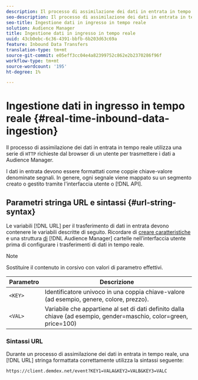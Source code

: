 ```yaml
---
description: Il processo di assimilazione dei dati in entrata in tempo reale utilizza una serie di richieste HTTP dal browser di un utente per trasmettere i dati a  Audience Manager.
seo-description: Il processo di assimilazione dei dati in entrata in tempo reale utilizza una serie di richieste HTTP dal browser di un utente per trasmettere i dati a  Audience Manager.
seo-title: Ingestione dati in ingresso in tempo reale
solution: Audience Manager
title: Ingestione dati in ingresso in tempo reale
uuid: 43cb0ebc-6c36-4391-bbfb-6b203d63c69a
feature: Inbound Data Transfers
translation-type: tm+mt
source-git-commit: e05eff3cc04e4a82399752c862e2b2370286f96f
workflow-type: tm+mt
source-wordcount: '195'
ht-degree: 1%

---
```



# Ingestione dati in ingresso in tempo reale {#real-time-inbound-data-ingestion}

Il processo di assimilazione dei dati in entrata in tempo reale utilizza una serie di `HTTP` richieste dal browser di un utente per trasmettere i dati a  Audience Manager.

<!-- c_rt_inbound_real_time.xml -->

I dati in entrata devono essere formattati come coppie chiave-valore denominate segnali. In genere, ogni segnale viene mappato su un segmento creato o gestito tramite l&#39;interfaccia utente o [!DNL API].

## Parametri stringa URL e sintassi {#url-string-syntax}

Le variabili [!DNL URL] per il trasferimento di dati in entrata devono contenere le variabili descritte di seguito. Ricordare di [creare caratteristiche](../../../features/traits/create-onboarded-rule-based-traits.md) e una struttura [di](../../../features/traits/trait-storage.md#create-trait-storage-folder) [!DNL Audience Manager] cartelle nell’interfaccia utente prima di configurare i trasferimenti di dati in tempo reale.

>[!NOTE]
>
>Sostituire il contenuto in corsivo con valori di parametro effettivi.

| Parametro | Descrizione |
|---|---|
| `<KEY>` | Identificatore univoco in una coppia chiave-valore (ad esempio, genere, colore, prezzo). |
| `<VAL>` | Variabile che appartiene al set di dati definito dalla chiave (ad esempio, gender=maschio, color=green, price=100) |

### Sintassi URL

Durante un processo di assimilazione dei dati in entrata in tempo reale, una [!DNL URL] stringa formattata correttamente utilizza la sintassi seguente:

```
https://client.demdex.net/event?KEY1=VALA&KEY2=VALB&KEY3=VALC
```
